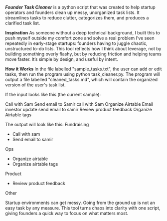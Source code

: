 ***Founder Task Cleaner*** is a python script that was created to help startup operators and founders clean up messy, unorganized task lists. It streamlines tasks to reduce clutter, categorizes them, and produces a clarified task list.

**Inspiration**
As someone without a deep technical background, I built this to push myself outside my comfort zone and solve a real problem I’ve seen repeatedly in early-stage startups: founders having to juggle chaotic, unstructured to-do lists. 
This tool reflects how I think about leverage, not by building something overly flashy, but by reducing friction and helping teams move faster. It’s simple by design, and useful by intent.

**How it Works**
In the file labelled "sample_tasks.txt", the user can add or edit tasks, then run the program using python task_cleaner.py. 
The program will output a file labelled "cleaned_tasks.md", which will contain the organized version of the user's task list.

If the input looks like this (the current sample):

Call with Sam
Send email to Samir
call with Sam
Organize Airtable
Email investor update
send email to samir
Review product feedback
Organize Airtable tags

The output will look like this:
Fundraising
- Call with sam
- Send email to samir

Ops
- Organize airtable
- Organize airtable tags

Product
- Review product feedback

Other

Startup environments can get messy. Going from the ground up is not an easy task by any measure. This tool turns chaos into clarity with one script, giving founders a quick way to focus on what matters most.
